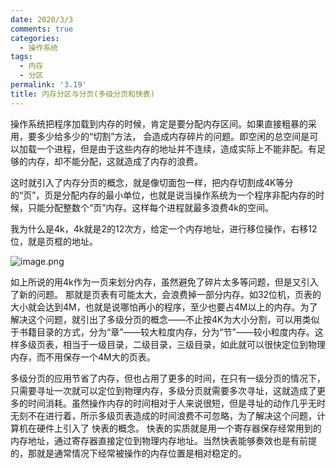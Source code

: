 ```yaml
---
date: 2020/3/3
comments: true
categories:
  - 操作系统
tags:
  - 内存
  - 分区
permalink: '3.19'
title: 内存分区与分页(多级分页和快表)
---
```


操作系统把程序加载到内存的时候，肯定是要分配内存区间。如果直接粗暴的采用，要多少给多少的“切割”方法，
会造成内存碎片的问题。即空闲的总空间是可以加载一个进程，但是由于这些内存的地址并不连续，造成实际上不能非配。有足够的内存，却不能分配，这就造成了内存的浪费。

这时就引入了内存分页的概念，就是像切面包一样，把内存切割成4K等分的“页”，页是分配内存的最小单位，也就是说当操作系统为一个程序非配内存的时候，只能分配整数个“页”内存。这样每个进程就最多浪费4k的空间。

我为什么是4k，4k就是2的12次方，给定一个内存地址，进行移位操作，右移12位，就是页框的地址。

![image.png](https://i.loli.net/2020/03/16/jSbGFMK6dtnsmXi.png)

如上所说的用4k作为一页来划分内存，虽然避免了碎片太多等问题，但是又引入了新的问题。
那就是页表有可能太大，会浪费掉一部分内存。如32位机，页表的大小就会达到4M，也就是说哪怕再小的程序，至少也要占4M以上的内存。为了解决这个问题，就引出了多级分页的概念——不止按4K为大小分割，可以用类似于书籍目录的方式，分为“章”——较大粒度内存，分为“节”——较小粒度内存。这样多级页表，相当于一级目录，二级目录，三级目录，如此就可以很快定位到物理内存，而不用保存一个4M大的页表。

多级分页的应用节省了内存，但也占用了更多的时间，在只有一级分页的情况下，只需要寻址一次就可以定位到物理内存，多级分页就需要多次寻址，这就造成了更多的时间消耗。虽然操作内存的时间相对于人来说很短，但是寻址的动作几乎无时无刻不在进行着，所示多级页表造成的时间浪费不可忽略，为了解决这个问题，计算机在硬件上引入了
快表的概念。
快表的实质就是用一个寄存器保存经常用到的内存地址，通过寄存器直接定位到物理内存地址。当然快表能够奏效也是有前提的，那就是通常情况下经常被操作的内存位置是相对稳定的。
